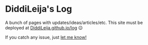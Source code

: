 # DiddiLeija's Log

A bunch of pages with updates/ideas/articles/etc. This site must be deployed at [DiddiLeija.github.io/log](https://diddileija.github.io/log) :wink:

If you catch any issue, just [let me know!](https://github.com/DiddiLeija/log/issues)
